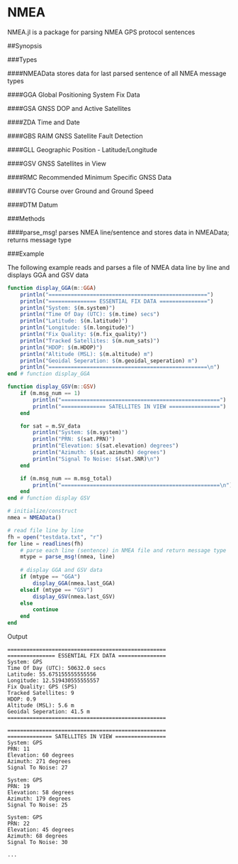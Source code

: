 # NMEA
NMEA.jl is a package for parsing NMEA GPS protocol sentences

##Synopsis

###Types

####NMEAData
stores data for last parsed sentence of all NMEA message types

####GGA
Global Positioning System Fix Data

####GSA
GNSS DOP and Active Satellites

####ZDA
Time and Date

####GBS
RAIM GNSS Satellite Fault Detection

####GLL
Geographic Position - Latitude/Longitude

####GSV
GNSS Satellites in View

####RMC
Recommended Minimum Specific GNSS Data

####VTG
Course over Ground and Ground Speed

####DTM
Datum

###Methods

####parse_msg!
parses NMEA line/sentence and stores data in NMEAData; returns message type

###Example

The following example reads and parses a file of NMEA data line by line and
displays GGA and GSV data
```julia
function display_GGA(m::GGA)
    println("==================================================")
    println("=============== ESSENTIAL FIX DATA ===============")
    println("System: $(m.system)")
    println("Time Of Day (UTC): $(m.time) secs")
    println("Latitude: $(m.latitude)")
    println("Longitude: $(m.longitude)")
    println("Fix Quality: $(m.fix_quality)")
    println("Tracked Satellites: $(m.num_sats)")
    println("HDOP: $(m.HDOP)")
    println("Altitude (MSL): $(m.altitude) m")
    println("Geoidal Seperation: $(m.geoidal_seperation) m")
    println("==================================================\n")
end # function display_GGA

function display_GSV(m::GSV)
    if (m.msg_num == 1)
        println("==================================================")
        println("============== SATELLITES IN VIEW ================")
    end

    for sat = m.SV_data
        println("System: $(m.system)")
        println("PRN: $(sat.PRN)")
        println("Elevation: $(sat.elevation) degrees")
        println("Azimuth: $(sat.azimuth) degrees")
        println("Signal To Noise: $(sat.SNR)\n")
    end

    if (m.msg_num == m.msg_total)
        println("==================================================\n")
    end
end # function display GSV

# initialize/construct
nmea = NMEAData()

# read file line by line
fh = open("testdata.txt", "r")
for line = readlines(fh)
    # parse each line (sentence) in NMEA file and return message type
    mtype = parse_msg!(nmea, line)
    
    # display GGA and GSV data
    if (mtype == "GGA")
        display_GGA(nmea.last_GGA)
    elseif (mtype == "GSV")
        display_GSV(nmea.last_GSV)
    else
        continue
    end
end
```

Output
```
==================================================
=============== ESSENTIAL FIX DATA ===============
System: GPS
Time Of Day (UTC): 50632.0 secs
Latitude: 55.675155555555556
Longitude: 12.519430555555557
Fix Quality: GPS (SPS)
Tracked Satellites: 9
HDOP: 0.9
Altitude (MSL): 5.6 m
Geoidal Seperation: 41.5 m
==================================================

==================================================
============== SATELLITES IN VIEW ================
System: GPS
PRN: 11
Elevation: 60 degrees
Azimuth: 271 degrees
Signal To Noise: 27

System: GPS
PRN: 19
Elevation: 58 degrees
Azimuth: 179 degrees
Signal To Noise: 25

System: GPS
PRN: 22
Elevation: 45 degrees
Azimuth: 68 degrees
Signal To Noise: 30

...
```
